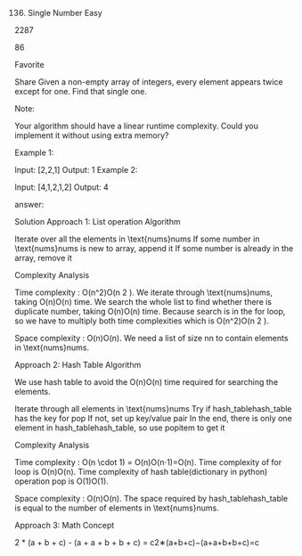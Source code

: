 136. Single Number
Easy

2287

86

Favorite

Share
Given a non-empty array of integers, every element appears twice except for one. Find that single one.

Note:

Your algorithm should have a linear runtime complexity. Could you implement it without using extra memory?

Example 1:

Input: [2,2,1]
Output: 1
Example 2:

Input: [4,1,2,1,2]
Output: 4





answer:

Solution
Approach 1: List operation
Algorithm

Iterate over all the elements in \text{nums}nums
If some number in \text{nums}nums is new to array, append it
If some number is already in the array, remove it

Complexity Analysis

Time complexity : O(n^2)O(n 
2
 ). We iterate through \text{nums}nums, taking O(n)O(n) time. We search the whole list to find whether there is duplicate number, taking O(n)O(n) time. Because search is in the for loop, so we have to multiply both time complexities which is O(n^2)O(n 
2
 ).

Space complexity : O(n)O(n). We need a list of size nn to contain elements in \text{nums}nums. 


Approach 2: Hash Table
Algorithm

We use hash table to avoid the O(n)O(n) time required for searching the elements.

Iterate through all elements in \text{nums}nums
Try if hash\_tablehash_table has the key for pop
If not, set up key/value pair
In the end, there is only one element in hash\_tablehash_table, so use popitem to get it

Complexity Analysis

Time complexity : O(n \cdot 1) = O(n)O(n⋅1)=O(n). Time complexity of for loop is O(n)O(n). Time complexity of hash table(dictionary in python) operation pop is O(1)O(1).

Space complexity : O(n)O(n). The space required by hash\_tablehash_table is equal to the number of elements in \text{nums}nums. 


Approach 3: Math
Concept

2 * (a + b + c) - (a + a + b + b + c) = c2∗(a+b+c)−(a+a+b+b+c)=c

